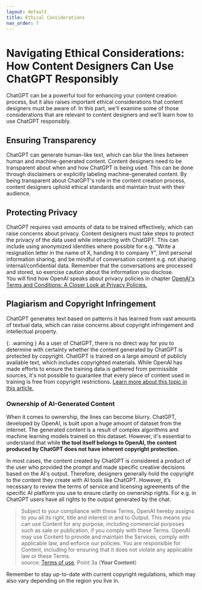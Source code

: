 ```yaml
---
layout: default
title: Ethical Considerations
nav_order: 7
---
```


# Navigating Ethical Considerations: How Content Designers Can Use ChatGPT Responsibly

ChatGPT can be a powerful tool for enhancing your content creation process, but it also raises important ethical considerations that content designers must be aware of. In this part, we'll examine some of those considerations that are relevant to content designers and we’ll learn how to use ChatGPT responsibly.

## Ensuring Transparency

ChatGPT can generate human-like text, which can blur the lines between human and machine-generated content. Content designers need to be transparent about when and how ChatGPT is being used. This can be done through disclaimers or explicitly labeling machine-generated content. By being transparent about ChatGPT's role in the content creation process, content designers uphold ethical standards and maintain trust with their audience.

## Protecting Privacy

ChatGPT requires vast amounts of data to be trained effectively, which can raise concerns about privacy. Content designers must take steps to protect the privacy of the data used while interacting with ChatGPT. This can include using anonymized identities where possible for e.g. “Write a resignation letter in the name of X, handing it to company Y”, limit personal information sharing, and be mindful of conversation content e.g. not sharing internal/confidential data. Remember that the conversations are processed and stored, so exercise caution about the information you disclose.<br>
You will find how OpenAI speaks about privacy policies in chapter [OpenAI's Terms and Conditions: A Closer Look at Privacy Policies.](https://techcommvistula.atlassian.net/wiki/spaces/TECHCOMMVI/pages/132874300/Possibilities+and+limitations+of+ChatGPT+in+terms+of+content+design#Part-4%3A-OpenAI's-Terms-and-Conditions%3A-A-Closer-Look-at-Privacy-Policies)


## Plagiarism and Copyright Infringement

ChatGPT generates text based on patterns it has learned from vast amounts of textual data, which can raise concerns about copyright infringement and intellectual property.

{: .warning }
As a user of ChatGPT, there is no direct way for you to determine with certainty whether the content generated by ChatGPT is protected by copyright. ChatGPT is trained on a large amount of publicly available text, which includes copyrighted materials. While OpenAI has made efforts to ensure the training data is gathered from permissible sources, it's not possible to guarantee that every piece of content used in training is free from copyright restrictions. [Learn more about this topic in this article.](https://theconversation.com/chatgpt-what-the-law-says-about-who-owns-the-copyright-of-ai-generated-content-200597)

### Ownership of AI-Generated Content

When it comes to ownership, the lines can become blurry. ChatGPT, developed by OpenAI, is built upon a huge amount of dataset from the internet. The generated content is a result of complex algorithms and machine learning models trained on this dataset. However, it's essential to understand that while **the tool itself belongs to OpenAI, the content produced by ChatGPT does not have inherent copyright protection.**

In most cases, the content created by ChatGPT is considered a product of the user who provided the prompt and made specific creative decisions based on the AI's output. Therefore, designers generally hold the copyright to the content they create with AI tools like ChatGPT. However, it’s necessary to review the terms of service and licensing agreements of the specific AI platform you use to ensure clarity on ownership rights. For e.g. in ChatGPT users have all rights to the output generated by the chat.

>Subject to your compliance with these Terms, OpenAI hereby assigns to you all its right, title and interest in and to Output. This means you can use Content for any purpose, including commercial purposes such as sale or publication, if you comply with these Terms. OpenAI may use Content to provide and maintain the Services, comply with applicable law, and enforce our policies. You are responsible for Content, including for ensuring that it does not violate any applicable law or these Terms.<br>
>source: [Terms of use](https://openai.com/policies/terms-of-use), Point 3a (**Your Content**)

Remember to stay up-to-date with current copyright regulations, which may also vary depending on the region you live in.
